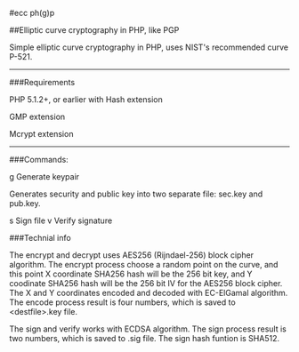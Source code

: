 #ecc ph(g)p

##Elliptic curve cryptography in PHP, like PGP

Simple elliptic curve cryptography in PHP, uses NIST's recommended curve P-521.

---

###Requirements

PHP 5.1.2+, or earlier with Hash extension

GMP extension

Mcrypt extension

---

###Commands:

 g                     Generate keypair

Generates security and public key into two separate file: sec.key and pub.key.


 s <seckey> <file>     Sign file
 v <pubkey> <file>     Verify signature

###Technial info

The encrypt and decrypt uses AES256 (Rijndael-256) block cipher algorithm. The encrypt process choose a random point on the curve, and this point X coordinate SHA256 hash will be the 256 bit key, and Y coodinate SHA256 hash will be the 256 bit IV for the AES256 block cipher. The X and Y coordinates encoded and decoded with EC-ElGamal algorithm. The encode process result is four numbers, which is saved to &lt;destfile&gt;.key file.

The sign and verify works with ECDSA algorithm. The sign process result is two numbers, which is saved to <file>.sig file. The sign hash funtion is SHA512.
